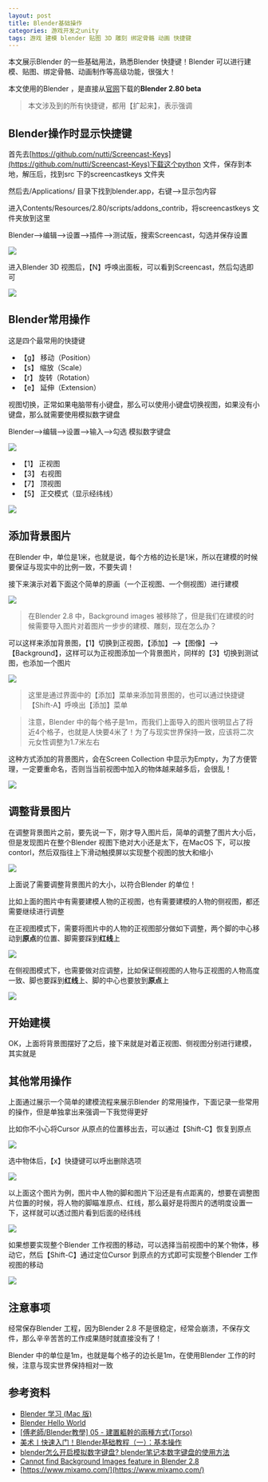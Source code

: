 ```yaml
---
layout: post
title: Blender基础操作
categories: 游戏开发之unity 
tags: 游戏 建模 blender 贴图 3D 雕刻 绑定骨骼 动画 快捷键 
---
```


本文展示Blender 的一些基础用法，熟悉Blender 快捷键！Blender 可以进行建模、贴图、绑定骨骼、动画制作等高级功能，很强大！

本文使用的Blender ，是直接从[官网](https://www.blender.org/)下载的**Blender 2.80 beta**

>本文涉及到的所有快捷键，都用【扩起来】，表示强调

## Blender操作时显示快捷键

首先去[https://github.com/nutti/Screencast-Keys](https://github.com/nutti/Screencast-Keys)下载这个python 文件，保存到本地，解压后，找到src 下的screencastkeys 文件夹

然后去/Applications/ 目录下找到blender.app，右键-->显示包内容

进入Contents/Resources/2.80/scripts/addons_contrib，将screencastkeys 文件夹放到这里

Blender-->编辑-->设置-->插件-->测试版，搜索Screencast，勾选并保存设置

![](../media/image/2019-09-07/01.gif)

进入Blender 3D 视图后，【N】呼唤出面板，可以看到Screencast，然后勾选即可

![](../media/image/2019-09-07/02.gif)

## Blender常用操作

这是四个最常用的快捷键

* 【g】 移动（Position）
* 【s】 缩放（Scale）
* 【r】 旋转（Rotation）
* 【e】 延伸（Extension）

视图切换，正常如果电脑带有小键盘，那么可以使用小键盘切换视图，如果没有小键盘，那么就需要使用模拟数字键盘

Blender-->编辑-->设置-->输入-->勾选 模拟数字键盘

![](../media/image/2019-09-07/03.png)

* 【1】 正视图
* 【3】 右视图
* 【7】 顶视图
* 【5】 正交模式（显示经纬线）

![](../media/image/2019-09-07/04.gif)

## 添加背景图片

在Blender 中，单位是1米，也就是说，每个方格的边长是1米，所以在建模的时候要保证与现实中的比例一致，不要失调！

接下来演示对着下面这个简单的原画（一个正视图、一个侧视图）进行建模

![](../media/image/2019-09-07/concept.jpeg)

>在Blender 2.8 中，Background images 被移除了，但是我们在建模的时候需要导入图片对着图片一步步的建模、雕刻，现在怎么办？

可以这样来添加背景图，【1】切换到正视图，【添加】-->【图像】-->【Background】，这样可以为正视图添加一个背景图片，同样的【3】切换到测试图，也添加一个图片

![](../media/image/2019-09-07/05.gif)

>这里是通过界面中的【添加】菜单来添加背景图的，也可以通过快捷键【Shift-A】呼唤出【添加】菜单

>注意，Blender 中的每个格子是1m，而我们上面导入的图片很明显占了将近4个格子，也就是人快要4米了！为了与现实世界保持一致，应该将二次元女性调整为1.7米左右

这种方式添加的背景图片，会在Screen Collection 中显示为Empty，为了方便管理，一定要重命名，否则当当前视图中加入的物体越来越多后，会很乱！

![](../media/image/2019-09-07/06.png)

## 调整背景图片

在调整背景图片之前，要先说一下，刚才导入图片后，简单的调整了图片大小后，但是发现图片在整个Blender 视图下绝对大小还是太下，在MacOS 下，可以按contorl，然后双指往上下滑动触摸屏以实现整个视图的放大和缩小

![](../media/image/2019-09-07/07.gif)

上面说了需要调整背景图片的大小，以符合Blender 的单位！

比如上面的图片中有需要建模人物的正视图，也有需要建模的人物的侧视图，都还需要继续进行调整

在正视图模式下，需要将图片中的人物的正视图部分做如下调整，两个脚的中心移动到**原点**的位置、脚需要踩到**红线**上

![](../media/image/2019-09-07/08.gif)

在侧视图模式下，也需要做对应调整，比如保证侧视图的人物与正视图的人物高度一致、脚也要踩到**红线**上、脚的中心也要放到**原点**上

![](../media/image/2019-09-07/09.gif)



## 开始建模

OK，上面将背景图摆好了之后，接下来就是对着正视图、侧视图分别进行建模，其实就是


## 其他常用操作

上面通过展示一个简单的建模流程来展示Blender 的常用操作，下面记录一些常用的操作，但是单独拿出来强调一下我觉得更好

比如你不小心将Cursor 从原点的位置移出去，可以通过【Shift-C】恢复到原点

![](../media/image/2019-09-07/other-01.gif)

选中物体后，【x】快捷键可以呼出删除选项

![](../media/image/2019-09-07/other-02.gif)

以上面这个图片为例，图片中人物的脚和图片下沿还是有点距离的，想要在调整图片位置的时候，将人物的脚瞄准原点、红线，那么最好是将图片的透明度设置一下，这样就可以透过图片看到后面的经纬线

![](../media/image/2019-09-07/other-03.gif)

如果想要实现整个Blender 工作视图的移动，可以选择当前视图中的某个物体，移动它，然后【Shift-C】通过定位Cursor 到原点的方式即可实现整个Blender 工作视图的移动

![](../media/image/2019-09-07/other-04.gif)

## 注意事项

经常保存Blender 工程，因为Blender 2.8 不是很稳定，经常会崩溃，不保存文件，那么辛辛苦苦的工作成果随时就直接没有了！

Blender 中的单位是1m，也就是每个格子的边长是1m，在使用Blender 工作的时候，注意与现实世界保持相对一致

## 参考资料

* [Blender 学习 (Mac 版)](https://www.jianshu.com/p/192dd5b1676b)
* [Blender Hello World](https://segmentfault.com/a/1190000020099954?utm_source=tag-newest)
* [[傅老師/Blender教學] 05 - 建置軀幹的兩種方式(Torso)](https://www.bilibili.com/video/av16796352)
* [美术丨快速入门！Blender基础教程（一）：基本操作 ](https://www.sohu.com/a/130979988_466876)
* [blender怎么开启模拟数字键盘? blender笔记本数字键盘的使用方法](https://www.jb51.net/softjc/605073.html)
* [Cannot find Background Images feature in Blender 2.8](https://blender.stackexchange.com/questions/110532/cannot-find-background-images-feature-in-blender-2-8)
* [https://www.mixamo.com/](https://www.mixamo.com/)